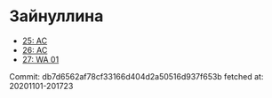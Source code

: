 # Зайнуллина
- [25: AC](25.md)
- [26: AC](26.md)
- [27: WA 01](27.md)

Commit: db7d6562af78cf33166d404d2a50516d937f653b
 fetched at: 20201101-201723

